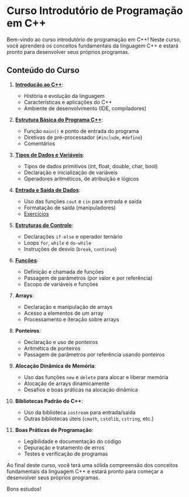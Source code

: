 # Curso Introdutório de Programação em C++

Bem-vindo ao curso introdutório de programação em C++! Neste curso, você aprenderá os conceitos fundamentais da linguagem C++ e estará pronto para desenvolver seus próprios programas.

## Conteúdo do Curso

1. **[Introdução ao C++](https://oangelo.github.io/Introducao-a-Programacao)**:
   - História e evolução da linguagem
   - Características e aplicações do C++
   - Ambiente de desenvolvimento (IDE, compiladores)

2. **[Estrutura Básica do Programa C++](https://oangelo.github.io/Introducao-a-Programacao/introducao_cpp.html)**:
   - Função `main()` e ponto de entrada do programa
   - Diretivas de pré-processador (`#include`, `#define`)
   - Comentários

3. **[Tipos de Dados e Variáveis](https://oangelo.github.io/Introducao-a-Programacao/introducao_cpp.html)**:
   - Tipos de dados primitivos (int, float, double, char, bool)
   - Declaração e inicialização de variáveis
   - Operadores aritméticos, de atribuição e lógicos

4. **[Entrada e Saída de Dados](https://oangelo.github.io/Introducao-a-Programacao/introducao_cpp.html)**:
   - Uso das funções `cout` e `cin` para entrada e saída
   - Formatação de saída (manipuladores)
   - [Exercícios](exercicios/introducao_cpp.md)

5. **[Estruturas de Controle](https://oangelo.github.io/Introducao-a-Programacao/estruturas-de-controle.html)**:
   - Declarações `if-else` e operador ternário
   - Loops `for`, `while` e `do-while`
   - Instruções de desvio (`break`, `continue`)

6. **[Funções](https://oangelo.github.io/Introducao-a-Programacao/funcoes.html)**:
   - Definição e chamada de funções
   - Passagem de parâmetros (por valor e por referência)
   - Escopo de variáveis e funções

7. **Arrays**:
   - Declaração e manipulação de arrays
   - Acesso a elementos de um array
   - Processamento e iteração sobre arrays

8. **Ponteiros**:
   - Declaração e uso de ponteiros
   - Aritmética de ponteiros
   - Passagem de parâmetros por referência usando ponteiros

9. **Alocação Dinâmica de Memória**:
   - Uso das funções `new` e `delete` para alocar e liberar memória
   - Alocação de arrays dinamicamente
   - Desafios e boas práticas na alocação dinâmica

10. **Bibliotecas Padrão do C++**:
    - Uso da biblioteca `iostream` para entrada/saída
    - Outras bibliotecas úteis (`cmath`, `cstdlib`, `cstring`, etc.)

11. **Boas Práticas de Programação**:
    - Legibilidade e documentação do código
    - Depuração e tratamento de erros
    - Testes e verificação de programas

Ao final deste curso, você terá uma sólida compreensão dos conceitos fundamentais da linguagem C++ e estará pronto para começar a desenvolver seus próprios programas.

Bons estudos!
